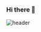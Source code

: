 ### Hi there 👋

![header](https://capsule-render.vercel.app/api?type=waving&color=E2C8CC&height=300&section=header&text=JOONGHYUN&fontColor=373737&fontSize=90&fontAlign=62&fontAlignY=32&desc=To%20become%20a%20top%20twenty%%20developer...&descSize=25&descAlign=67&descAlignY=50)

<!--
**junghyun0783/junghyun0783** is a ✨ _special_ ✨ repository because its `README.md` (this file) appears on your GitHub profile.

Here are some ideas to get you started:

- 🔭 I’m currently working on ...
- 🌱 I’m currently learning ...
- 👯 I’m looking to collaborate on ...
- 🤔 I’m looking for help with ...
- 💬 Ask me about ...
- 📫 How to reach me: ...
- 😄 Pronouns: ...
- ⚡ Fun fact: ...
-->
